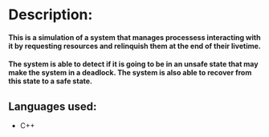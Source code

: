 # Description:

#### This is a simulation of a system that manages processess interacting with it by requesting resources and relinquish them at the end of their livetime.
#### The system is able to detect if it is going to be in an unsafe state that may make the system in a deadlock. The system is also able to recover from this state to a safe state.

## Languages used:
* C++
